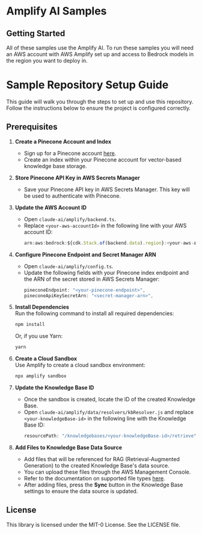 # Amplify AI Samples

## Getting Started

All of these samples use the Amplify AI. To run these samples you will need an AWS account with AWS Amplify set up and access to Bedrock models in the region you want to deploy in.

# Sample Repository Setup Guide

This guide will walk you through the steps to set up and use this repository. Follow the instructions below to ensure the project is configured correctly.

## Prerequisites

1. **Create a Pinecone Account and Index**

   - Sign up for a Pinecone account [here](https://www.pinecone.io/).
   - Create an index within your Pinecone account for vector-based knowledge base storage.

2. **Store Pinecone API Key in AWS Secrets Manager**

   - Save your Pinecone API key in AWS Secrets Manager. This key will be used to authenticate with Pinecone.

3. **Update the AWS Account ID**

   - Open `claude-ai/amplify/backend.ts`.
   - Replace `<your-aws-accountId>` in the following line with your AWS account ID:
     ```javascript
     arn:aws:bedrock:${cdk.Stack.of(backend.data).region}:<your-aws-accountId>:knowledge-base/${knowledgeBase.knowledgeBaseId}
     ```

4. **Configure Pinecone Endpoint and Secret Manager ARN**

   - Open `claude-ai/amplify/config.ts`.
   - Update the following fields with your Pinecone index endpoint and the ARN of the secret stored in AWS Secrets Manager:
     ```javascript
     pineconeEndpoint: "<your-pinecone-endpoint>",
     pineconeApiKeySecretArn: "<secret-manager-arn>",
     ```

5. **Install Dependencies**  
   Run the following command to install all required dependencies:

   ```bash
   npm install
   ```

   Or, if you use Yarn:

   ```bash
   yarn
   ```

6. **Create a Cloud Sandbox**  
   Use Amplify to create a cloud sandbox environment:

   ```bash
   npx amplify sandbox
   ```

7. **Update the Knowledge Base ID**

   - Once the sandbox is created, locate the ID of the created Knowledge Base.
   - Open `claude-ai/amplify/data/resolvers/kbResolver.js` and replace `<your-knowledgeBase-id>` in the following line with the Knowledge Base ID:
     ```javascript
     resourcePath: "/knowledgebases/<your-knowledgeBase-id>/retrieve",
     ```

8. **Add Files to Knowledge Base Data Source**
   - Add files that will be referenced for RAG (Retrieval-Augmented Generation) to the created Knowledge Base's data source.
   - You can upload these files through the AWS Management Console.
   - Refer to the documentation on supported file types [here](https://docs.aws.amazon.com/bedrock/latest/userguide/knowledge-base-ds.html).
   - After adding files, press the **Sync** button in the Knowledge Base settings to ensure the data source is updated.

## License

This library is licensed under the MIT-0 License. See the LICENSE file.
